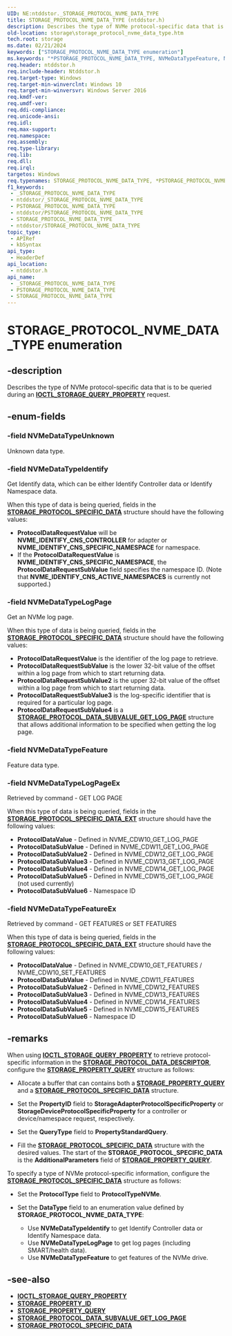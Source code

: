 ```yaml
---
UID: NE:ntddstor._STORAGE_PROTOCOL_NVME_DATA_TYPE
title: STORAGE_PROTOCOL_NVME_DATA_TYPE (ntddstor.h)
description: Describes the type of NVMe protocol-specific data that is to be queried during an IOCTL_STORAGE_QUERY_PROPERTY request.
old-location: storage\storage_protocol_nvme_data_type.htm
tech.root: storage
ms.date: 02/21/2024
keywords: ["STORAGE_PROTOCOL_NVME_DATA_TYPE enumeration"]
ms.keywords: "*PSTORAGE_PROTOCOL_NVME_DATA_TYPE, NVMeDataTypeFeature, NVMeDataTypeIdentify, NVMeDataTypeLogPage, NVMeDataTypeUnknown, PSTORAGE_PROTOCOL_NVME_DATA_TYPE, PSTORAGE_PROTOCOL_NVME_DATA_TYPE enumeration pointer [Storage Devices], STORAGE_PROTOCOL_NVME_DATA_TYPE, STORAGE_PROTOCOL_NVME_DATA_TYPE enumeration [Storage Devices], _STORAGE_PROTOCOL_NVME_DATA_TYPE, ntddstor/NVMeDataTypeFeature, ntddstor/NVMeDataTypeIdentify, ntddstor/NVMeDataTypeLogPage, ntddstor/NVMeDataTypeUnknown, ntddstor/PSTORAGE_PROTOCOL_NVME_DATA_TYPE, ntddstor/STORAGE_PROTOCOL_NVME_DATA_TYPE, storage.storage_protocol_nvme_data_type"
req.header: ntddstor.h
req.include-header: Ntddstor.h
req.target-type: Windows
req.target-min-winverclnt: Windows 10
req.target-min-winversvr: Windows Server 2016
req.kmdf-ver: 
req.umdf-ver: 
req.ddi-compliance: 
req.unicode-ansi: 
req.idl: 
req.max-support: 
req.namespace: 
req.assembly: 
req.type-library: 
req.lib: 
req.dll: 
req.irql: 
targetos: Windows
req.typenames: STORAGE_PROTOCOL_NVME_DATA_TYPE, *PSTORAGE_PROTOCOL_NVME_DATA_TYPE
f1_keywords:
 - _STORAGE_PROTOCOL_NVME_DATA_TYPE
 - ntddstor/_STORAGE_PROTOCOL_NVME_DATA_TYPE
 - PSTORAGE_PROTOCOL_NVME_DATA_TYPE
 - ntddstor/PSTORAGE_PROTOCOL_NVME_DATA_TYPE
 - STORAGE_PROTOCOL_NVME_DATA_TYPE
 - ntddstor/STORAGE_PROTOCOL_NVME_DATA_TYPE
topic_type:
 - APIRef
 - kbSyntax
api_type:
 - HeaderDef
api_location:
 - ntddstor.h
api_name:
 - _STORAGE_PROTOCOL_NVME_DATA_TYPE
 - PSTORAGE_PROTOCOL_NVME_DATA_TYPE
 - STORAGE_PROTOCOL_NVME_DATA_TYPE
---
```


# STORAGE_PROTOCOL_NVME_DATA_TYPE enumeration

## -description

Describes the type of NVMe protocol-specific data that is to be queried during an **[IOCTL_STORAGE_QUERY_PROPERTY](ni-ntddstor-ioctl_storage_query_property.md)** request.

## -enum-fields

### -field NVMeDataTypeUnknown

Unknown data type.

### -field NVMeDataTypeIdentify

Get Identify data, which can be either Identify Controller data or Identify Namespace data.

When this type of data is being queried, fields in the **[STORAGE_PROTOCOL_SPECIFIC_DATA](ns-ntddstor-_storage_protocol_specific_data.md)** structure should have the following values:

- **ProtocolDataRequestValue** will be **NVME_IDENTIFY_CNS_CONTROLLER** for adapter or **NVME_IDENTIFY_CNS_SPECIFIC_NAMESPACE** for namespace.
- If the **ProtocolDataRequestValue** is **NVME_IDENTIFY_CNS_SPECIFIC_NAMESPACE**, the **ProtocolDataRequestSubValue** field specifies the namespace ID. (Note that **NVME_IDENTIFY_CNS_ACTIVE_NAMESPACES** is currently not supported.)

### -field NVMeDataTypeLogPage

Get an NVMe log page.

When this type of data is being queried, fields in the **[STORAGE_PROTOCOL_SPECIFIC_DATA](ns-ntddstor-_storage_protocol_specific_data.md)** structure should have the following values:

- **ProtocolDataRequestValue** is the identifier of the log page to retrieve.
- **ProtocolDataRequestSubValue** is the lower 32-bit value of the offset within a log page from which to start returning data.
- **ProtocolDataRequestSubValue2** is the upper 32-bit value of the offset within a log page from which to start returning data.
- **ProtocolDataRequestSubValue3** is the log-specific identifier that is required for a particular log page.
- **ProtocolDataRequestSubValue4** is a **[STORAGE_PROTOCOL_DATA_SUBVALUE_GET_LOG_PAGE](ns-ntddstor-storage_protocol_data_subvalue_get_log_page.md)** structure that allows additional information to be specified when getting the log page.

### -field NVMeDataTypeFeature

Feature data type.

### -field NVMeDataTypeLogPageEx

Retrieved by command - GET LOG PAGE

When this type of data is being queried, fields in the **[STORAGE_PROTOCOL_SPECIFIC_DATA_EXT](ns-ntddstor-storage_protocol_specific_data_ext.md)** structure should have the following values:

- **ProtocolDataValue** - Defined in NVME_CDW10_GET_LOG_PAGE
- **ProtocolDataSubValue** - Defined in NVME_CDW11_GET_LOG_PAGE
- **ProtocolDataSubValue2** - Defined in NVME_CDW12_GET_LOG_PAGE
- **ProtocolDataSubValue3** - Defined in NVME_CDW13_GET_LOG_PAGE
- **ProtocolDataSubValue4** - Defined in NVME_CDW14_GET_LOG_PAGE
- **ProtocolDataSubValue5** - Defined in NVME_CDW15_GET_LOG_PAGE (not used currently)
- **ProtocolDataSubValue6** - Namespace ID

### -field NVMeDataTypeFeatureEx

Retrieved by command - GET FEATURES or SET FEATURES

When this type of data is being queried, fields in the **[STORAGE_PROTOCOL_SPECIFIC_DATA_EXT](ns-ntddstor-storage_protocol_specific_data_ext.md)** structure should have the following values:

- **ProtocolDataValue** - Defined in NVME_CDW10_GET_FEATURES / NVME_CDW10_SET_FEATURES
- **ProtocolDataSubValue** - Defined in NVME_CDW11_FEATURES
- **ProtocolDataSubValue2** - Defined in NVME_CDW12_FEATURES
- **ProtocolDataSubValue3** - Defined in NVME_CDW13_FEATURES
- **ProtocolDataSubValue4** - Defined in NVME_CDW14_FEATURES
- **ProtocolDataSubValue5** - Defined in NVME_CDW15_FEATURES
- **ProtocolDataSubValue6** - Namespace ID

## -remarks

When using **[IOCTL_STORAGE_QUERY_PROPERTY](ni-ntddstor-ioctl_storage_query_property.md)** to retrieve protocol-specific information in the **[STORAGE_PROTOCOL_DATA_DESCRIPTOR](ns-ntddstor-_storage_protocol_data_descriptor.md)**, configure the **[STORAGE_PROPERTY_QUERY](ns-ntddstor-_storage_property_query.md)** structure as follows:

- Allocate a buffer that can contains both a **[STORAGE_PROPERTY_QUERY](ns-ntddstor-_storage_property_query.md)** and a **[STORAGE_PROTOCOL_SPECIFIC_DATA](ns-ntddstor-_storage_protocol_specific_data.md)** structure.

- Set the **PropertyID**  field to **StorageAdapterProtocolSpecificProperty** or **StorageDeviceProtocolSpecificProperty** for a controller or device/namespace request, respectively.

- Set the **QueryType**  field to **PropertyStandardQuery**.

- Fill the **[STORAGE_PROTOCOL_SPECIFIC_DATA](ns-ntddstor-_storage_protocol_specific_data.md)** structure with the desired values. The start of the **STORAGE_PROTOCOL_SPECIFIC_DATA** is the **AdditionalParameters** field of **[STORAGE_PROPERTY_QUERY](ns-ntddstor-_storage_property_query.md)**.

To specify a type of NVMe protocol-specific information,  configure the **[STORAGE_PROTOCOL_SPECIFIC_DATA](ns-ntddstor-_storage_protocol_specific_data.md)** structure as follows:

- Set the **ProtocolType**  field to **ProtocolTypeNVMe**.

- Set the **DataType**  field to an enumeration value defined by **STORAGE_PROTOCOL_NVME_DATA_TYPE**:
  - Use **NVMeDataTypeIdentify** to get Identify Controller data or Identify Namespace data.
  - Use **NVMeDataTypeLogPage** to get log pages (including SMART/health data).
  - Use **NVMeDataTypeFeature** to get features of the NVMe drive.

## -see-also

- **[IOCTL_STORAGE_QUERY_PROPERTY](ni-ntddstor-ioctl_storage_query_property.md)**
- **[STORAGE_PROPERTY_ID](ne-ntddstor-storage_property_id.md)**
- **[STORAGE_PROPERTY_QUERY](ns-ntddstor-_storage_property_query.md)**
- **[STORAGE_PROTOCOL_DATA_SUBVALUE_GET_LOG_PAGE](ns-ntddstor-storage_protocol_data_subvalue_get_log_page.md)**
- **[STORAGE_PROTOCOL_SPECIFIC_DATA](ns-ntddstor-_storage_protocol_specific_data.md)**
